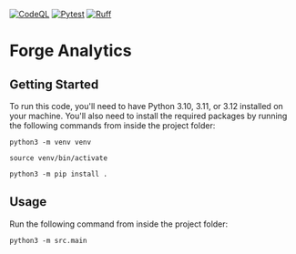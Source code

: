 [![CodeQL](https://github.com/bmos/fg_forge_analytics/actions/workflows/github-code-scanning/codeql/badge.svg)](https://github.com/bmos/fg_forge_analytics/actions/workflows/github-code-scanning/codeql) [![Pytest](https://github.com/bmos/fg_forge_analytics/actions/workflows/pytest.yml/badge.svg)](https://github.com/bmos/fg_forge_analytics/actions/workflows/pytest.yml) [![Ruff](https://github.com/bmos/fg_forge_analytics/actions/workflows/lint-python.yml/badge.svg)](https://github.com/bmos/fg_forge_analytics/actions/workflows/lint-python.yml)

# Forge Analytics

## Getting Started

To run this code, you'll need to have Python 3.10, 3.11, or 3.12 installed on your machine. You'll also need to
install the required packages by running the following commands from inside the project folder:

```shell
python3 -m venv venv
```

```shell
source venv/bin/activate
```

```shell
python3 -m pip install .
```

## Usage

Run the following command from inside the project folder:

```shell
python3 -m src.main
```
